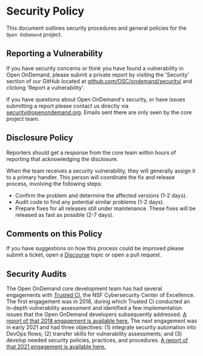 # Security Policy

This document outlines security procedures and general policies for the `Open OnDemand`
project.

## Reporting a Vulnerability

If you have security concerns or think you have found a vulnerability in Open OnDemand,
please submit a private report by visiting the 'Security' section of our GitHub located at [github.com/OSC/ondemand/security/](https://github.com/OSC/ondemand/security/policy) 
and clicking 'Report a vulnerability'. 

If you have questions about Open OnDemand's security, or have issues submitting a report please 
contact us directly via [security@openondemand.org](mailto:security@openondemand.org).
Emails sent there are only seen by the core project team.

## Disclosure Policy

Reporters should get a response from the core team within hours of reporting that
acknowledging the disclosure.
    
When the team receives a security vulnerability, they will generally assign it 
to a primary handler. This person will coordinate the fix and release process,
involving the following steps:

  * Confirm the problem and determine the affected versions (1-2 days).
  * Audit code to find any potential similar problems (1-2 days).
  * Prepare fixes for all releases still under maintenance. These fixes will be
    released as fast as possible (2-7 days).

## Comments on this Policy

If you have suggestions on how this process could be improved please submit 
a ticket, open a [Discourse](https://discourse.openondemand.org/) topic or open a pull request.

## Security Audits

The Open OnDemand core development team has had several engagements with [Trusted CI](https://trustedci.org/), the NSF Cybersecurity Center of Excellence. The first engagement was in 2018, during which Trusted CI conducted an in-depth vulnerability assessment and identified a few implementation issues that the Open OnDemand developers subsequently addressed.  [A report of that 2018 engagement is available here.](https://openondemand.org/trustedci-2018) The next engagement was in early 2021 and had three objectives: (1) integrate security automation into DevOps flows; (2) transfer skills for vulnerability assessments; and (3) develop needed security policies, practices, and procedures.  [A report of that 2021 engagement is available here.](https://openondemand.org/trustedci) 
